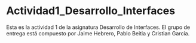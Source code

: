 # Actividad1_Desarrollo_Interfaces

Esta es la actividad 1 de la asignatura Desarrollo de Interfaces. El grupo de entrega está compuesto por Jaime Hebrero, Pablo Beitia y Cristian Garcia.
